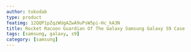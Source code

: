 ```yaml
---
author: tokodab
type: product
featimg: 12QQP1pZqzWUgAZwA9uPsW5pi-Hc_kA3N
title: Rocket Racoon Guardian Of The Galaxy Samsung Galaxy S9 Case
tags: [samsung, galaxy, s9]
category: [samsung]
---
```

